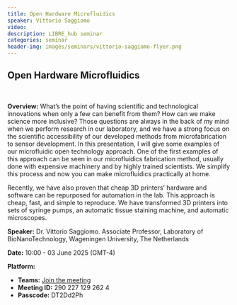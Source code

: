 ```yaml
---
title: Open Hardware Microfluidics
speaker: Vittorio Saggiomo
video: 
description: LIBRE_hub seminar
categories: seminar
header-img: images/seminars/vittorio-saggiomo-flyer.png
---
```


## Open Hardware Microfluidics
<br>

**Overview:** 
What’s the point of having scientific and technological innovations when only a few can benefit from them? How can we make science more inclusive? Those questions are always in the back of my mind when we perform research in our laboratory, and we have a strong focus on the scientific accessibility of our developed methods from microfabrication to sensor development.
In this presentation, I will give some examples of our microfluidic open technology approach. One of the first examples of this approach can be seen in our microfluidics fabrication method, usually done with expensive machinery and by highly trained scientists. We simplify this process and now you can make microfluidics practically at home.  

Recently, we have also proven that cheap 3D printers’ hardware and software can be repurposed for automation in the lab. This approach is cheap, fast, and simple to reproduce. We have transformed 3D printers into sets of syringe pumps, an automatic tissue staining machine, and automatic microscopes. 

**Speaker:** Dr. Vittorio Saggiomo. Associate Professor, Laboratory of BioNanoTechnology, Wageningen University, The Netherlands

**Date:** 10:00 - 03 June 2025 (GMT-4)

**Platform:**
- **Teams:** [Join the meeting](https://nam10.safelinks.protection.outlook.com/ap/t-59584e83/?url=https%3A%2F%2Fteams.microsoft.com%2Fl%2Fmeetup-join%2F19%253ameeting_NGRhNGVkZWMtOGVlNS00NWZlLWI2ZWMtY2YwMjNiZDBjYjhm%2540thread.v2%2F0%3Fcontext%3D%257b%2522Tid%2522%253a%25225ff5d9fa-f83f-4ac1-a4d2-eb48ea0a00d2%2522%252c%2522Oid%2522%253a%2522b066b156-36d2-4bf1-8723-85ab0bba4b91%2522%257d&data=05%7C02%7Cpgpadilla%40uc.cl%7Ccb6087ba3f414419b64708dd9d3453b3%7C5ff5d9faf83f4ac1a4d2eb48ea0a00d2%7C0%7C0%7C638839570275885342%7CUnknown%7CTWFpbGZsb3d8eyJFbXB0eU1hcGkiOnRydWUsIlYiOiIwLjAuMDAwMCIsIlAiOiJXaW4zMiIsIkFOIjoiTWFpbCIsIldUIjoyfQ%3D%3D%7C0%7C%7C%7C&sdata=Rt4iHjXlui5Io7fVpvdPpnoqhB%2FsT3rDgbYfAEmVtIM%3D&reserved=0)
- **Meeting ID:** 290 227 129 262 4
- **Passcode:** DT2Dd2Ph